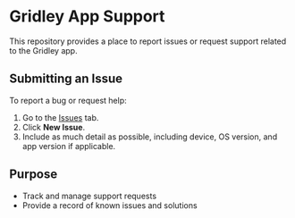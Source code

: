 # Gridley App Support

This repository provides a place to report issues or request support related to the Gridley app.

## Submitting an Issue

To report a bug or request help:

1. Go to the [Issues](https://github.com/YOUR_USERNAME/gridley-support/issues) tab.
2. Click **New Issue**.
3. Include as much detail as possible, including device, OS version, and app version if applicable.

## Purpose

- Track and manage support requests
- Provide a record of known issues and solutions
